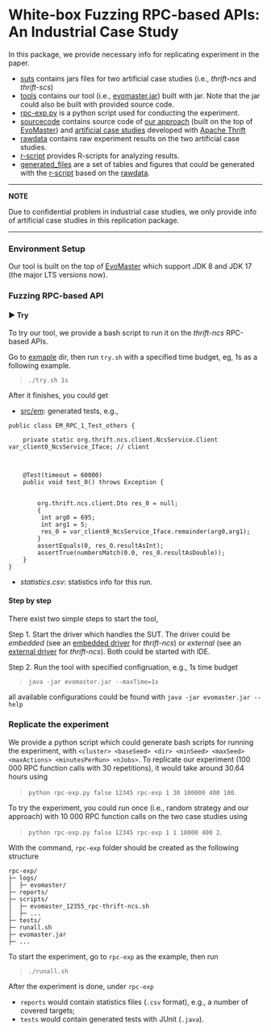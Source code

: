 # White-box Fuzzing RPC-based APIs: An Industrial Case Study


In this package, we provide necessary info for replicating experiment in the paper.

- [suts](suts) contains jars files for two artificial case studies (i.e., _thrift-ncs_ and _thrift-scs_) 
- [tools](tools) contains  our tool (i.e., [evomaster.jar](replication/evomaster.jar)) built with jar. Note that the jar could also be built with provided source code.
- [rpc-exp.py](rpc-exp.py) is a python script used for conducting the experiment.
- [sourcecode](sourcecode) contains source code of [our approach](sourcecode/EvoMaster) (built on the top of [EvoMaster](https://www.evomaster.org/)) and [artificial case studies](sourcecode/EMB-RPC) developed with [Apache Thrift](https://thrift.apache.org/)
- [rawdata](rawdata) contains raw experiment results on the two artificial case studies.
- [r-script](r-script) provides R-scripts for analyzing results.
- [generated_files](generated_files) are a set of tables and figures that could be generated with the [r-script](r-script) based on the [rawdata](rawdata).

---
**NOTE**

Due to confidential problem in industrial case studies, we only provide info of artificial case studies in this replication package.

---

### Environment Setup
Our tool is built on the top of [EvoMaster](https://www.evomaster.org/) which support JDK 8 and JDK 17 (the major LTS versions now).

### Fuzzing RPC-based API

#### :arrow_forward: Try 
To try our tool, we provide a bash script to run it on the _thrift-ncs_ RPC-based APIs.

Go to [exmaple](example) dir, then run `try.sh` with a specified time budget, eg, 1s as a following example.
> `./try.sh 1s`

After it finishes, you could get 
- [src/em](example/src/em): generated tests, e.g.,
```
public class EM_RPC_1_Test_others {

    private static org.thrift.ncs.client.NcsService.Client var_client0_NcsService_Iface; // client
    
    
    
    @Test(timeout = 60000)
    public void test_0() throws Exception {
        
        
        org.thrift.ncs.client.Dto res_0 = null;
        {
         int arg0 = 695;
         int arg1 = 5;
         res_0 = var_client0_NcsService_Iface.remainder(arg0,arg1);
        }
        assertEquals(0, res_0.resultAsInt);
        assertTrue(numbersMatch(0.0, res_0.resultAsDouble));
    }
}

```
- _statistics.csv_: statistics info for this run.

#### Step by step
There exist two simple steps to start the tool,

Step 1. Start the driver which handles the SUT. The driver could be _embedded_ (see an [embedded driver](sourcecode/RpcAPIs/em/embedded/thrift/ncs/src/main/java/em/embedded/org/thriftncs/EmbeddedEvoMasterController.java) for _thrift-ncs_) or _external_ (see an [external driver](sourcecode/RpcAPIs/em/external/thrift/ncs/src/main/java/em/external/org/rpc/thriftncs/ExternalEvoMasterController.java) for _thrift-ncs_). Both could be started with IDE. 

Step 2. Run the tool with specified configruation, e.g., 1s time budget
> `java -jar evomaster.jar --maxTime=1s`

all available configurations could be found with `java -jar evomaster.jar --help`


### Replicate the experiment
We provide a python script which could generate bash scripts for running the experiment, with `<cluster> <baseSeed> <dir> <minSeed> <maxSeed> <maxActions> <minutesPerRun> <nJobs>`.
To replicate our experiment (100 000 RPC function calls with 30 repetitions), it would take around 30.64 hours using 
> `python rpc-exp.py false 12345 rpc-exp 1 30 100000 400 100`.

To try the experiment, you could run once (i.e., random strategy and our approach) with 10 000 RPC function calls on the two case studies using
> `python rpc-exp.py false 12345 rpc-exp 1 1 10000 400 2`.


With the command, `rpc-exp` folder should be created as the following structure
```
rpc-exp/
├─ logs/
│  ├─ evomaster/
├─ reports/
├─ scripts/
│  ├─ evomaster_12355_rpc-thrift-ncs.sh
│  ├─ ...
├─ tests/
├─ runall.sh
├─ evomaster.jar
├─ ...
```

To start the experiment, go to `rpc-exp` as the example, then run
> `./runall.sh`

After the experiment is done, under `rpc-exp`
- `reports` would contain statistics files (`.csv` format), e.g., a number of covered targets;
- `tests` would contain generated tests with JUnit (`.java`).


